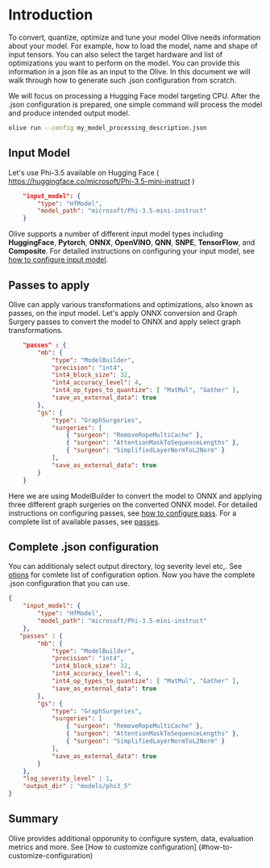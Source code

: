 # Introduction

To convert, quantize, optimize and tune your model Olive needs information about your model. For example, how to load the model, name and shape of input tensors. You can also select the target hardware and list of optimizations you want to perform on the model. You can provide this information in a json file as an input to the Olive. In this document we will walk through how to generate such .json configuration from scratch.

We will focus on processing a Hugging Face model targeting CPU. After the .json configuration is prepared, one simple command will process the model and produce intended output model.

```bash
olive run --config my_model_processing_description.json
```

## Input Model

Let's use Phi-3.5 available on Hugging Face ( https://huggingface.co/microsoft/Phi-3.5-mini-instruct )

```json
    "input_model": { 
        "type": "HfModel", 
        "model_path": "microsoft/Phi-3.5-mini-instruct" 
    }
```
Olive supports a number of different input model types including **HuggingFace**, **Pytorch**, **ONNX**, **OpenVINO**, **QNN**, **SNPE**, **TensorFlow**, and **Composite**. For detailed instructions on configuring your input model, see [how to configure input model](../configure-workflows/how-to-configure-model.md).

## Passes to apply

Olive can apply various transformations and optimizations, also known as passes, on the input model. Let's apply ONNX conversion and Graph Surgery passes to convert the model to ONNX and apply select graph transformations.

```json
    "passes" : {
        "mb": {
            "type": "ModelBuilder",
            "precision": "int4",
            "int4_block_size": 32,
            "int4_accuracy_level": 4,
            "int4_op_types_to_quantize": [ "MatMul", "Gather" ],
            "save_as_external_data": true
        },
        "gs": {
            "type": "GraphSurgeries",
            "surgeries": [
                { "surgeon": "RemoveRopeMultiCache" },
                { "surgeon": "AttentionMaskToSequenceLengths" },
                { "surgeon": "SimplifiedLayerNormToL2Norm" }
            ],
            "save_as_external_data": true
        }
    }
```

Here we are using ModelBuilder to convert the model to ONNX and applying three different graph surgeries on the converted ONNX model. For detailed instructions on configuring passes, see [how to configure pass](../configure-workflows/pass-configuration.md). For a complete list of available passes, see [passes](../../reference/pass.rst).

## Complete .json configuration

You can additionaly select output directory, log severity level etc,. See [otions](../../reference/options.html) for comlete list of configuration option. Now you have the complete .json configuration that you can use.

```json
{
    "input_model": { 
        "type": "HfModel", 
        "model_path": "microsoft/Phi-3.5-mini-instruct" 
    },
   "passes" : {
        "mb": {
            "type": "ModelBuilder",
            "precision": "int4",
            "int4_block_size": 32,
            "int4_accuracy_level": 4,
            "int4_op_types_to_quantize": [ "MatMul", "Gather" ],
            "save_as_external_data": true
        },
        "gs": {
            "type": "GraphSurgeries",
            "surgeries": [
                { "surgeon": "RemoveRopeMultiCache" },
                { "surgeon": "AttentionMaskToSequenceLengths" },
                { "surgeon": "SimplifiedLayerNormToL2Norm" }
            ],
            "save_as_external_data": true
        }
    },
    "log_severity_level" : 1,
    "output_dir" : "models/phi3_5"
}
```

## Summary

Olive provides additional opporunity to configure system, data, evaluation metrics and more. See [How to customize configuration] (#how-to-customize-configuration)
